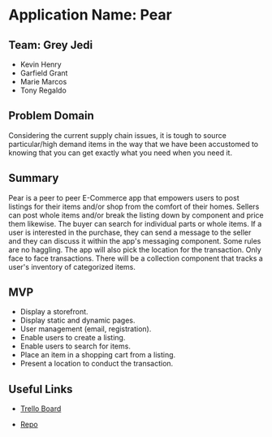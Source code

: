 # Application Name: Pear

## Team: Grey Jedi

- Kevin Henry
- Garfield Grant
- Marie Marcos
- Tony Regaldo

## Problem Domain

Considering the current supply chain issues, it is tough to source particular/high demand items in the way that we have been accustomed to knowing that you can get exactly what you need when you need it.

## Summary

Pear is a peer to peer E-Commerce app that empowers users to post listings for their items and/or shop from the comfort of their homes. Sellers can post whole items and/or break the listing down by component and price them likewise. The buyer can search for individual parts or whole items. If a user is interested in the purchase, they can send a message to the seller and they can discuss it within the app's messaging component. Some rules are no haggling. The app will also pick the location for the transaction. Only face to face transactions. There will be a collection component that tracks a user's inventory of categorized items.

## MVP

- Display a storefront.
- Display static and dynamic pages.
- User management (email, registration).
- Enable users to create a listing.
- Enable users to search for items.
- Place an item in a shopping cart from a listing.
- Present a location to conduct the transaction.

## Useful Links

- [Trello Board](https://trello.com/b/Uwi2XXv2/pears)

- [Repo](https://github.com/Marleyman876/pear)
